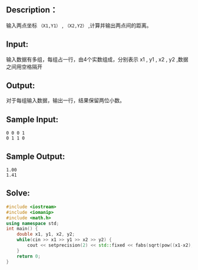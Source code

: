 ## Description：

输入两点坐标 `（X1,Y1）` , `（X2,Y2）` ,计算并输出两点间的距离。

## Input:

输入数据有多组，每组占一行，由4个实数组成，分别表示 x1 , y1 , x2 , y2 ,数据之间用空格隔开

## Output:

对于每组输入数据，输出一行，结果保留两位小数。

## Sample Input:

```
0 0 0 1
0 1 1 0
```

## Sample Output:

```
1.00
1.41
```

## Solve:

```c++
#include <iostream>
#include <iomanip>
#include <math.h>
using namespace std;
int main() {
    double x1, y1, x2, y2;
    while(cin >> x1 >> y1 >> x2 >> y2) {
        cout << setprecision(2) << std::fixed << fabs(sqrt(pow((x1-x2),2) + pow((y1-y2),2))) << endl;
    }
    return 0;
}
```
